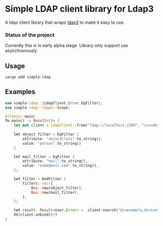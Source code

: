 # Simple LDAP client library for Ldap3

A ldap client library that wraps [ldap3](https://github.com/inejge/ldap3) to make it easy to use.

### Status of the project
Currently this is in early alpha stage. Library only support use asynchronously. 

## Usage
```
cargo add simple-ldap
```


## Examples

```rust
use simple-ldap::{LdapClient,Error,EqFilter};
use simple-ldap::ldap3::Scope;

#[tokio::main]
fn main() -> Result<()> {
    let mut client = LdapClient::from("ldap://localhost:2389", "cn=admin", "password")?;
    
    let object_filter = EqFilter {
        attribute: "objectClass".to_string(),
        value: "person".to_string()
    }

    let mail_filter = EqFilter {
        attribute: "mail".to_string(),
        value: "some@mail.com".to_string(),
    };

    let filter = AndFilter {
        filters: vec![
            Box::new(object_filter),
            Box::new(mail_filter),
        ],
    };

    let result: Result<User,Error> =  client.search("dc=example,dc=com",Scope::Subtree,&filter, vec!["cn","sn","c","l"]).await;
    Ok(client.unbind()?)
}
```